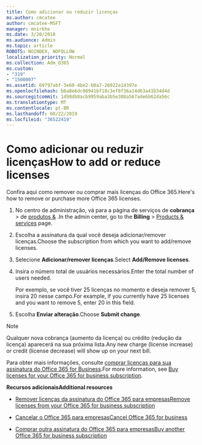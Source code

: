 ```yaml
---
title: Como adicionar ou reduzir licenças
ms.author: cmcatee
author: cmcatee-MSFT
manager: mnirkhe
ms.date: 3/20/2018
ms.audience: Admin
ms.topic: article
ROBOTS: NOINDEX, NOFOLLOW
localization_priority: Normal
ms.collection: Adm_O365
ms.custom:
- "319"
- "1500007"
ms.assetid: 69797abf-3e60-4be2-b0a7-26022a14397e
ms.openlocfilehash: b6a8e6dc08941bf18c3ef8f36a14d63a41b34d4d
ms.sourcegitcommit: 1d98db8acb9959aba3b5e308a567ade6b62da56c
ms.translationtype: MT
ms.contentlocale: pt-BR
ms.lasthandoff: 08/22/2019
ms.locfileid: "36522419"
---
```

# <a name="how-to-add-or-reduce-licenses"></a><span data-ttu-id="3a3c7-102">Como adicionar ou reduzir licenças</span><span class="sxs-lookup"><span data-stu-id="3a3c7-102">How to add or reduce licenses</span></span>

<span data-ttu-id="3a3c7-103">Confira aqui como remover ou comprar mais licenças do Office 365.</span><span class="sxs-lookup"><span data-stu-id="3a3c7-103">Here's how to remove or purchase more Office 365 licenses.</span></span>
  
1. <span data-ttu-id="3a3c7-104">No centro de administração, vá para a página de serviços de **cobrança** \> de [produtos &](https://go.microsoft.com/fwlink/p/?linkid=842054) .</span><span class="sxs-lookup"><span data-stu-id="3a3c7-104">In the admin center, go to the **Billing** \> [Products & services](https://go.microsoft.com/fwlink/p/?linkid=842054) page.</span></span>

2. <span data-ttu-id="3a3c7-105">Escolha a assinatura da qual você deseja adicionar/remover licenças.</span><span class="sxs-lookup"><span data-stu-id="3a3c7-105">Choose the subscription from which you want to add/remove licenses.</span></span>

3. <span data-ttu-id="3a3c7-106">Selecione **Adicionar/remover licenças**.</span><span class="sxs-lookup"><span data-stu-id="3a3c7-106">Select **Add/Remove licenses**.</span></span>

4. <span data-ttu-id="3a3c7-107">Insira o número total de usuários necessários.</span><span class="sxs-lookup"><span data-stu-id="3a3c7-107">Enter the total number of users needed.</span></span>

    <span data-ttu-id="3a3c7-108">Por exemplo, se você tiver 25 licenças no momento e deseja remover 5, insira 20 nesse campo.</span><span class="sxs-lookup"><span data-stu-id="3a3c7-108">For example, if you currently have 25 licenses and you want to remove 5, enter 20 in this field.</span></span>

5. <span data-ttu-id="3a3c7-109">Escolha **Enviar alteração**.</span><span class="sxs-lookup"><span data-stu-id="3a3c7-109">Choose **Submit change**.</span></span>

> [!NOTE]
> <span data-ttu-id="3a3c7-110">Qualquer nova cobrança (aumento da licença) ou crédito (redução da licença) aparecerá na sua próxima lista.</span><span class="sxs-lookup"><span data-stu-id="3a3c7-110">Any new charge (license increase) or credit (license decrease) will show up on your next bill.</span></span>

<span data-ttu-id="3a3c7-111">Para obter mais informações, consulte [comprar licenças para sua assinatura do Office 365 for Business](https://docs.microsoft.com/office365/admin/subscriptions-and-billing/buy-licenses).</span><span class="sxs-lookup"><span data-stu-id="3a3c7-111">For more information, see [Buy licenses for your Office 365 for business subscription](https://docs.microsoft.com/office365/admin/subscriptions-and-billing/buy-licenses).</span></span>

 <span data-ttu-id="3a3c7-112">**Recursos adicionais**</span><span class="sxs-lookup"><span data-stu-id="3a3c7-112">**Additional resources**</span></span>
  
- [<span data-ttu-id="3a3c7-113">Remover licenças da assinatura do Office 365 para empresas</span><span class="sxs-lookup"><span data-stu-id="3a3c7-113">Remove licenses from your Office 365 for business subscription</span></span>](https://docs.microsoft.com/office365/admin/subscriptions-and-billing/remove-licenses-from-subscription)

- [<span data-ttu-id="3a3c7-114">Cancelar o Office 365 para empresas</span><span class="sxs-lookup"><span data-stu-id="3a3c7-114">Cancel Office 365 for business</span></span>](https://docs.microsoft.com/office365/admin/subscriptions-and-billing/cancel-your-subscription)

- [<span data-ttu-id="3a3c7-115">Comprar outra assinatura do Office 365 para empresas</span><span class="sxs-lookup"><span data-stu-id="3a3c7-115">Buy another Office 365 for business subscription</span></span>](https://docs.microsoft.com/office365/admin/subscriptions-and-billing/buy-another-subscription)
